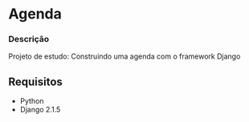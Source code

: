 # Agenda

### Descrição
Projeto de estudo: Construindo uma agenda com o framework Django

## Requisitos
* Python
* Django 2.1.5
